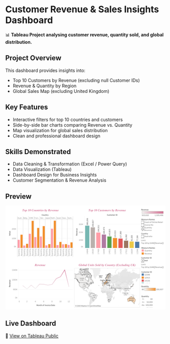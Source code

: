 # Customer Revenue & Sales Insights Dashboard

📊 **Tableau Project analysing customer revenue, quantity sold, and global distribution.**

## Project Overview
This dashboard provides insights into:
- Top 10 Customers by Revenue (excluding null Customer IDs)
- Revenue & Quantity by Region
- Global Sales Map (excluding United Kingdom)

## Key Features
- Interactive filters for top 10 countries and customers
- Side-by-side bar charts comparing Revenue vs. Quantity
- Map visualization for global sales distribution
- Clean and professional dashboard design

## Skills Demonstrated
- Data Cleaning & Transformation (Excel / Power Query)
- Data Visualization (Tableau)
- Dashboard Design for Business Insights
- Customer Segmentation & Revenue Analysis

## Preview
![Dashboard Screenshot](screenshot.png)

## Live Dashboard
🔗 [View on Tableau Public]([https://public.tableau.com/your-dashboard-link](https://public.tableau.com/app/profile/fundiswa.ngomani/viz/OnlineRetailDataSet_17590138957550/Dashboard1))
